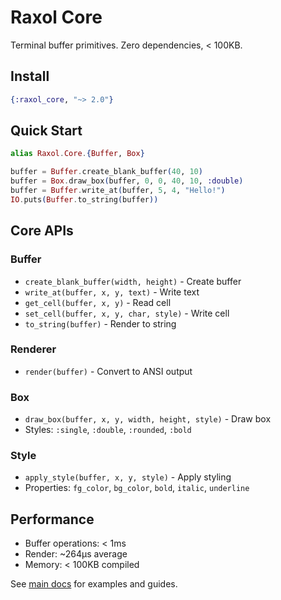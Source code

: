 # Raxol Core

Terminal buffer primitives. Zero dependencies, < 100KB.

## Install

```elixir
{:raxol_core, "~> 2.0"}
```

## Quick Start

```elixir
alias Raxol.Core.{Buffer, Box}

buffer = Buffer.create_blank_buffer(40, 10)
buffer = Box.draw_box(buffer, 0, 0, 40, 10, :double)
buffer = Buffer.write_at(buffer, 5, 4, "Hello!")
IO.puts(Buffer.to_string(buffer))
```

## Core APIs

### Buffer
- `create_blank_buffer(width, height)` - Create buffer
- `write_at(buffer, x, y, text)` - Write text
- `get_cell(buffer, x, y)` - Read cell
- `set_cell(buffer, x, y, char, style)` - Write cell
- `to_string(buffer)` - Render to string

### Renderer
- `render(buffer)` - Convert to ANSI output

### Box
- `draw_box(buffer, x, y, width, height, style)` - Draw box
- Styles: `:single`, `:double`, `:rounded`, `:bold`

### Style
- `apply_style(buffer, x, y, style)` - Apply styling
- Properties: `fg_color`, `bg_color`, `bold`, `italic`, `underline`

## Performance

- Buffer operations: < 1ms
- Render: ~264μs average
- Memory: < 100KB compiled

See [main docs](../../README.md) for examples and guides.
